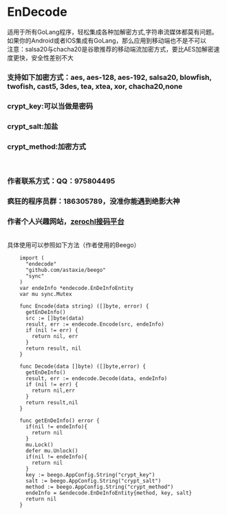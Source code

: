 # EnDecode
适用于所有GoLang程序，轻松集成各种加解密方式,字符串流媒体都莫有问题。</br>
如果你的Android或者IOS集成有GoLang，那么应用到移动端也不是不可以</br>
注意：salsa20与chacha20是谷歌推荐的移动端流加密方式，要比AES加解密速度更快，安全性差别不大
### 支持如下加密方式：aes, aes-128, aes-192, salsa20, blowfish, twofish, cast5, 3des, tea, xtea, xor, chacha20,none</br>
### crypt_key:可以当做是密码</br>
### crypt_salt:加盐</br>
### crypt_method:加密方式</br>
</br>

### 作者联系方式：QQ：975804495
### 疯狂的程序员群：186305789，没准你能遇到绝影大神
### 作者个人兴趣网站，[zerochl接码平台](http://xinghai.party)

</br>
具体使用可以参照如下方法（作者使用的Beego）</br>

        import (
          "endecode"
          "github.com/astaxie/beego"
          "sync"
        )
        var endeInfo *endecode.EnDeInfoEntity
        var mu sync.Mutex

        func Encode(data string) ([]byte, error) {
          getEnDeInfo()
          src := []byte(data)
          result, err := endecode.Encode(src, endeInfo)
          if (nil != err) {
            return nil, err
          }
          return result, nil
        }

        func Decode(data []byte) ([]byte,error) {
          getEnDeInfo()
          result, err := endecode.Decode(data, endeInfo)
          if (nil != err) {
            return nil,err
          }
          return result,nil
        }

        func getEnDeInfo() error {
          if(nil != endeInfo){
            return nil
          }
          mu.Lock()
          defer mu.Unlock()
          if(nil != endeInfo){
            return nil
          }
          key := beego.AppConfig.String("crypt_key")
          salt := beego.AppConfig.String("crypt_salt")
          method := beego.AppConfig.String("crypt_method")
          endeInfo = &endecode.EnDeInfoEntity{method, key, salt}
          return nil
        }
